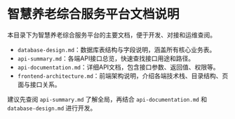 # 智慧养老综合服务平台文档说明

本目录下为智慧养老综合服务平台的主要文档，便于开发、对接和运维查阅。

- `database-design.md`：数据库表结构与字段说明，涵盖所有核心业务表。
- `api-summary.md`：各端API接口总览，快速查找接口用途和路径。
- `api-documentation.md`：详细API文档，包含接口参数、返回值、权限等。
- `frontend-architecture.md`：前端架构说明，介绍各端技术栈、目录结构、页面与接口关系。

建议先查阅 `api-summary.md` 了解全局，再结合 `api-documentation.md` 和 `database-design.md` 进行开发。
